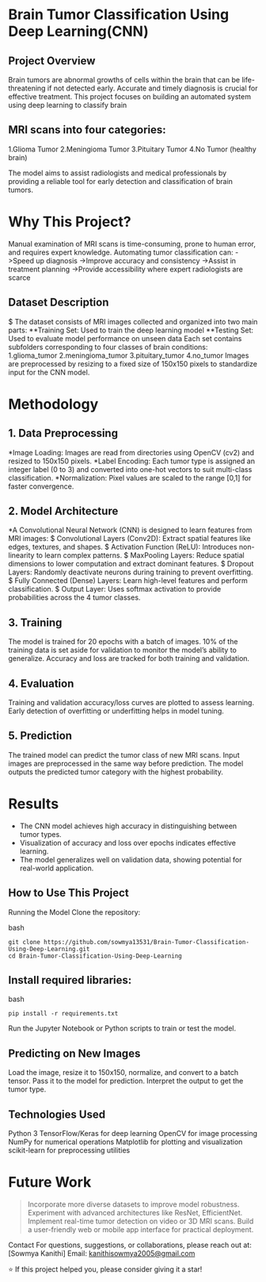 # Brain Tumor Classification Using Deep Learning(CNN)
## Project Overview
Brain tumors are abnormal growths of cells within the brain that can be life-threatening if not detected early. Accurate and timely diagnosis is crucial for effective treatment. This project focuses on building an automated system using deep learning to classify brain 
## MRI scans into four categories:
1.Glioma Tumor
2.Meningioma Tumor
3.Pituitary Tumor
4.No Tumor (healthy brain)

The model aims to assist radiologists and medical professionals by providing a reliable tool for early detection and classification of brain tumors.

# Why This Project?
Manual examination of MRI scans is time-consuming, prone to human error, and requires expert knowledge. Automating tumor classification can:
->Speed up diagnosis
->Improve accuracy and consistency
->Assist in treatment planning
->Provide accessibility where expert radiologists are scarce

## Dataset Description
$ The dataset consists of MRI images collected and organized into two main parts:
**Training Set: Used to train the deep learning model
**Testing Set: Used to evaluate model performance on unseen data
Each set contains subfolders corresponding to four classes of brain conditions:
1.glioma_tumor
2.meningioma_tumor
3.pituitary_tumor
4.no_tumor
Images are preprocessed by resizing to a fixed size of 150x150 pixels to standardize input for the CNN model.

# Methodology
## 1. Data Preprocessing
*Image Loading: Images are read from directories using OpenCV (cv2) and resized to 150x150 pixels.
*Label Encoding: Each tumor type is assigned an integer label (0 to 3) and converted into one-hot vectors to suit multi-class classification.
*Normalization: Pixel values are scaled to the range [0,1] for faster convergence.

## 2. Model Architecture
*A Convolutional Neural Network (CNN) is designed to learn features from MRI images:
$ Convolutional Layers (Conv2D): Extract spatial features like edges, textures, and shapes.
$ Activation Function (ReLU): Introduces non-linearity to learn complex patterns.
$ MaxPooling Layers: Reduce spatial dimensions to lower computation and extract dominant features.
$ Dropout Layers: Randomly deactivate neurons during training to prevent overfitting.
$ Fully Connected (Dense) Layers: Learn high-level features and perform classification.
$ Output Layer: Uses softmax activation to provide probabilities across the 4 tumor classes.

## 3. Training
The model is trained for 20 epochs with a batch of images.
10% of the training data is set aside for validation to monitor the model’s ability to generalize.
Accuracy and loss are tracked for both training and validation.

## 4. Evaluation
Training and validation accuracy/loss curves are plotted to assess learning.
Early detection of overfitting or underfitting helps in model tuning.

## 5. Prediction
The trained model can predict the tumor class of new MRI scans.
Input images are preprocessed in the same way before prediction.
The model outputs the predicted tumor category with the highest probability.

# Results
* The CNN model achieves high accuracy in distinguishing between tumor types.
* Visualization of accuracy and loss over epochs indicates effective learning.
* The model generalizes well on validation data, showing potential for real-world application.

## How to Use This Project
Running the Model
Clone the repository:

bash
```
git clone https://github.com/sowmya13531/Brain-Tumor-Classification-Using-Deep-Learning.git
cd Brain-Tumor-Classification-Using-Deep-Learning
```

## Install required libraries:
bash
```
pip install -r requirements.txt
```
Run the Jupyter Notebook or Python scripts to train or test the model.

## Predicting on New Images
Load the image, resize it to 150x150, normalize, and convert to a batch tensor.
Pass it to the model for prediction.
Interpret the output to get the tumor type.

## Technologies Used
Python 3
TensorFlow/Keras for deep learning
OpenCV for image processing
NumPy for numerical operations
Matplotlib for plotting and visualization
scikit-learn for preprocessing utilities

# Future Work
> Incorporate more diverse datasets to improve model robustness.
> Experiment with advanced architectures like ResNet, EfficientNet.
> Implement real-time tumor detection on video or 3D MRI scans.
> Build a user-friendly web or mobile app interface for practical deployment.

Contact
For questions, suggestions, or collaborations, please reach out at:
[Sowmya Kanithi]
Email: kanithisowmya2005@gmail.com

⭐ If this project helped you, please consider giving it a star! 
